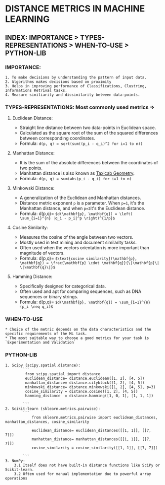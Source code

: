# DISTANCE METRICS IN MACHINE LEARNING  

## INDEX: IMPORTANCE > TYPES-REPRESENTATIONS > WHEN-TO-USE > PYTHON-LIB

### IMPORTANCE:
    1. To make decisions by understanding the pattern of input data.
    2. Algorithms makes decisions based on proximity
    3. Helps in improving performance of Classifications, Clustring, Informations Retrival tasks.
    4. Measure similiarity and dissimilarity between data-points.
    
### TYPES-REPRESENTATIONS: Most commonly used metrics =>
1. Euclidean Distance: 
    - Straight line distance between two data-points in Euclidean space.
    - Calculated as the square root of the sum of the squared differences between corresponding coordinates.
    - Formula:  `d(p, q) = sqrt(sum((p_i - q_i)^2 for i=1 to n))`        

2. Manhattan Distance: 
    - It is the sum of the absolute differences between the coordinates of two points.
    - Manhattan distance is also known as [Taxicab Geometry](https://en.wikipedia.org/wiki/Taxicab_geometry).
    - Formula: `d(p, q) = sum(abs(p_i - q_i) for i=1 to n)`
                
3. Minkowski Distance:
    - A generalization of the Euclidean and Manhattan distances.
    - Distance metric exponent `p` is a parameter. When `p=1`, it's the Manhattan distance, and when `p=2`it's the 
      Euclidean distance.
    - Formula: 
    d(p,q)= `$d(\mathbf{p}, \mathbf{q}) = \left( \sum_{i=1}^{n} |q_i - p_i|^p \right)^{1/p}$`
                
4. Cosine Similarity: 
    - Measures the cosine of the angle between two vectors.
    - Mostly used in text mining and document similarity tasks.
    - Often used when the vectors orientation is more important than magnitude of vectors.
    - Formula: 
      d(p,q)= `$\text{cosine similarity}(\mathbf{p}, \mathbf{q}) = \frac{\mathbf{p} \cdot \mathbf{q}}{\|\mathbf{p}\| \|\mathbf{q}\|}$`
                
5. Hamming Distance: 
    - Specifically designed for categorical data. 
    - Often used and apt for comparing sequences, such as DNA sequences or binary strings.
    - Formula: 
      d(p,q)= `$d(\mathbf{p}, \mathbf{q}) = \sum_{i=1}^{n} (p_i \neq q_i)$`
                

### WHEN-TO-USE
    * Choice of the metric depends on the data characteristics and the specific requirements of the ML task.
    * The most suitable way to choose a good metrics for your task is `Experimentation and Validation`

### PYTHON-LIB
    
    1. Scipy (scipy.spatial.distance):
            ```
             from scipy.spatial import distance
             euclidean_distance= distance.euclidean([1, 2], [4, 5])
             manhattan_distance= distance.cityblock([1, 2], [4, 5])
             minkowski_distance= distance.minkowski([1, 2], [4, 5], p=3)
             cosine_similarity = distance.cosine([1, 2], [4, 5])
             hamming_distance  = distance.hamming([1, 0, 1], [1, 1, 1])

            ```
    2. Scikit-learn (sklearn.metrics.pairwise):
            ```
                from sklearn.metrics.pairwise import euclidean_distances, manhattan_distances, cosine_similarity
                
                euclidean_distance= euclidean_distances([[1, 1]], [[7, 7]])
                manhattan_distance= manhattan_distances([[1, 1]], [[7, 7]])
                cosine_similarity = cosine_similarity([[1, 1]], [[7, 7]])

            ```
    3. NumPy: 
        3.1 Itself does not have built-in distance functions like SciPy or Scikit-learn.
        3.2 Often used for manual implementation due to powerful array operations
